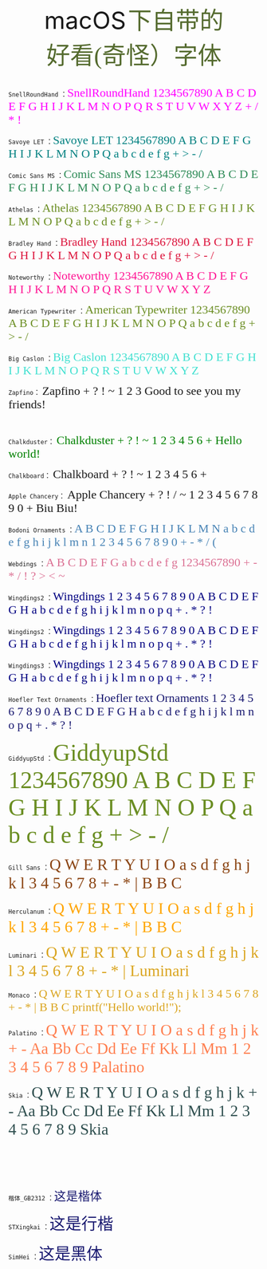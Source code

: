 <center><font size = 10>macOS</font>  <font face = "楷体_GB2312" color = "DarkOliveGreen" size = 10>下自带的<br>好看(奇怪）字体</font></center>
<br>

`SnellRoundHand` ：<font face="SnellRoundHand" size=5 color = Magenta>SnellRoundHand 1234567890 A B C D E F G H I J K L M N O P Q R S T U V W X Y Z + / * ! </font>

`Savoye LET` ：<font face="Savoye LET" size=5 color = Teal>Savoye LET 1234567890 A B C D E F G H I J K L M N O P Q a b c d e f g + > - /</font>

`Comic Sans MS` ：<font face="Comic Sans MS" size=5 color = SeaGreen>Comic Sans MS 1234567890 A B C D E F G H I J K L M N O P Q a b c d e f g + > - /</font>

`Athelas` ：<font face="Athelas" size=5 color = OliveDrab>Athelas 1234567890 A B C D E F G H I J K L M N O P Q a b c d e f g + > - /</font>


`Bradley Hand` ：<font face="Bradley Hand" size=5 color = Crimson>Bradley Hand 1234567890 A B C D E F G H I J K L M N O P Q a b c d e f g + > - /</font>

`Noteworthy` ：<font face="Noteworthy" size=5 color = Deeppink>Noteworthy 1234567890 A B C D E F G H I J K L M N O P Q R S T U V W X Y Z</font>

`American Typewriter` ：<font face="American Typewriter" size=5 color = OliveDrab>American Typewriter 1234567890 A B C D E F G H I J K L M N O P Q a b c d e f g + > - /</font>

`Big Caslon` ：<font face="Big Caslon" size=5 color = Turquoise>Big Caslon 1234567890 A B C D E F G H I J K L M N O P Q R S T U V W X Y Z</font>


`Zapfino`： <font face="Zapfino" size=5>Zapfino + ? ! ~ 1 2 3 Good to see you my friends!</font>

<br>

`Chalkduster`： <font face="Chalkduster" size=5 color = "Green">Chalkduster + ? ! ~ 1 2 3 4 5 6 + Hello world! </font>

`Chalkboard`： <font face="Chalkboard" size=5>Chalkboard + ? ! ~ 1 2 3 4 5 6 +</font>


`Apple Chancery`： <font face="Apple Chancery" size=5>Apple Chancery + ? ! / ~ 1 2 3 4 5 6 7 8 9 0 + Biu Biu!</font>


`Bodoni Ornaments` ：<font face="Bodoni Ornaments" size=5 color = steelblue>A B C D E F G H I J K L M N a b c d e f g h i j k l m n 1 2 3 4 5 6 7 8 9 0 + - * / (</font>

`Webdings` ：<font face="Webdings" size=5 color = palevioletred>A B C D E F G a b c d e f g 1234567890 + - * / ! ? > < ~</font>

`Wingdings2` ：<font face="Wingdings" size=5 color = Navy>Wingdings 1 2 3 4 5 6 7 8 9 0 A B C D E F G H a b c d e f g h i j k l m n o p q + . * ? !</font>

`Wingdings2` ：<font face="Wingdings2" size=5 color = Navy>Wingdings 1 2 3 4 5 6 7 8 9 0 A B C D E F G H a b c d e f g h i j k l m n o p q + . * ? !</font>

`Wingdings3` ：<font face="Wingdings3" size=5 color = Navy>Wingdings 1 2 3 4 5 6 7 8 9 0 A B C D E F G H a b c d e f g h i j k l m n o p q + . * ? !</font>


`Hoefler Text Ornaments` ：<font face="Hoefler Text Ornaments" size=5 color = midnightblue >Hoefler text Ornaments 1 2 3 4 5 6 7 8 9 0 A B C D E F G H a b c d e f g h i j k l m n o p q + . * ? ! </font>


`GiddyupStd` ：<font face="GiddyupStd" size=18 color = OliveDrab>GiddyupStd 1234567890 A B C D E F G H I J K L M N O P Q a b c d e f g + > - /</font>



`Gill Sans` ：<font face="Gill Sans" size=6 color = SaddleBrown >Q W E R T Y U I O a s d f g h j k l 3 4 5 6 7 8 + - * | B B C</font>

`Herculanum` ：<font face="Herculanum" size=6 color = Orange >Q W E R T Y U I O a s d f g h j k l 3 4 5 6 7 8 + - * | B B C</font>

`Luminari` ：<font face="Luminari" size=6 color = Goldenrod >Q W E R T Y U I O a s d f g h j k l 3 4 5 6 7 8 + - * | Luminari</font>

`Monaco` ：<font face="Monaco" size = 5 color = Goldenrod >Q W E R T Y U I O a s d f g h j k l 3 4 5 6 7 8 + - * | B B C printf("Hello world!");</font>

`Palatino` ：<font face="Palatino" size = 6 color = Coral >Q W E R T Y U I O a s d f g h j k  + - Aa Bb Cc Dd Ee Ff Kk Ll Mm 1 2 3 4 5 6 7 8 9 Palatino</font>

`Skia` ：<font face="skia" size = 6 color = DarkSlateGrey >Q W E R T Y U I O a s d f g h j k  + - Aa Bb Cc Dd Ee Ff Kk Ll Mm 1 2 3 4 5 6 7 8 9 Skia</font>



<br>
<br>
<br>
<br>

`楷体_GB2312` ：<font face="楷体_GB2312" size=5 color = midnightblue >这是楷体 </font>

`STXingkai` ：<font face="STXingkai" size=6 color = midnightblue >这是行楷 </font>

`SimHei` ：<font face="SimHei" size=6 color = midnightblue >这是黑体 </font>